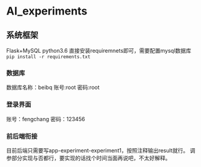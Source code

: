 # AI_experiments

## 系统框架
Flask+MySQL python3.6
直接安装requiremnets即可，需要配置mysql数据库
`pip install -r requirements.txt`

### 数据库
数据库名称：beibq
账号:root
密码:root

### 登录界面
账号：fengchang
密码：123456

### 前后端衔接
目前后端只需要写app-experiment-experiment1，按照注释输出result就行。
调参部分实现与否都行，要实现的话找个时间当面再说吧，不太好解释。
